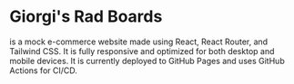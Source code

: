 # Giorgi's Rad Boards

is a mock e-commerce website made using React, React Router, and Tailwind CSS. It is fully responsive and optimized for both desktop and mobile devices. It is currently deployed to GitHub Pages and uses GitHub Actions for CI/CD.
